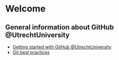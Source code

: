 # Welcome

## General information about GitHub @UtrechtUniversity
- [Getting started with GitHub @UtrechtUniversity](https://github.com/UtrechtUniversity/getting-started)
- [Git best practices](https://github.com/UtrechtUniversity/best-practices)
